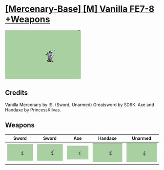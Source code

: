 # [\[Mercenary-Base\] \[M\] Vanilla FE7-8 +Weapons](../%5BMercenary-Base%5D%20%5BM%5D%20Vanilla%20FE7-8%20+Weapons)

<img src="./1.%20Sword/Sword_000.png" alt="[Mercenary-Base] [M] Vanilla FE7-8 +Weapons standing" />

## Credits

Vanilla Mercenary by IS. (Sword, Unarmed)
Greatsword by SD9K.
Axe and Handaxe by PrincessKilvas.

## Weapons


|Sword |Sword |Axe |Handaxe |Unarmed |
|  :---: | :---: | :---: | :---: | :---: |
| <img alt="Sword animation" src="./1.%20Sword/Sword.gif" /> | <img alt="Sword animation" src="./1.%20Sword%20(Greatsword)/Sword.gif" /> | <img alt="Axe animation" src="./3.%20Axe/Axe.gif" /> | <img alt="Handaxe animation" src="./4.%20Handaxe/Handaxe.gif" /> | <img alt="Unarmed animation" src="./8.%20Unarmed/Unarmed.gif" /> |
